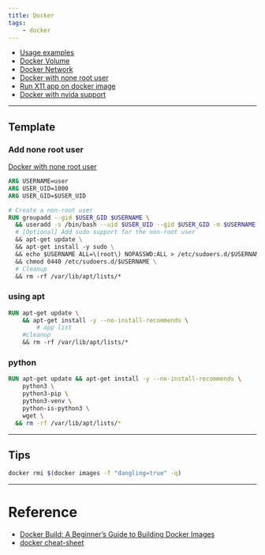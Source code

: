 ```yaml
---
title: Docker 
tags:
    - docker
---
```

- [Usage examples](docker_usage.md)
- [Docker Volume](docker_volume.md)
- [Docker Network](docker_networking.md)
- [Docker with none root user](docker_none_root_user.md)
- [Run X11 app on docker image](docker_gui_tester.md)
- [Docker with nvida support](docker_nvidia_install.md)

---

## Template
### Add none root user
[Docker with none root user](docker_none_root_user.md)

```dockerfile
ARG USERNAME=user
ARG USER_UID=1000
ARG USER_GID=$USER_UID

# Create a non-root user
RUN groupadd --gid $USER_GID $USERNAME \
  && useradd -s /bin/bash --uid $USER_UID --gid $USER_GID -m $USERNAME \
  # [Optional] Add sudo support for the non-root user
  && apt-get update \
  && apt-get install -y sudo \
  && echo $USERNAME ALL=\(root\) NOPASSWD:ALL > /etc/sudoers.d/$USERNAME\
  && chmod 0440 /etc/sudoers.d/$USERNAME \
  # Cleanup
  && rm -rf /var/lib/apt/lists/* 
```


### using apt

```dockerfile
RUN apt-get update \
    && apt-get install -y --no-install-recommends \
        # app list
    #cleanup
    && rm -rf /var/lib/apt/lists/*
```

### python

```dockerfile
RUN apt-get update && apt-get install -y --no-install-recommends \
    python3 \
    python3-pip \
    python3-venv \
    python-is-python3 \
    wget \
  && rm -rf /var/lib/apt/lists/*
```

---

## Tips

```bash title="remove none images"
docker rmi $(docker images -f "dangling=true" -q)
```


---

# Reference
- [Docker Build: A Beginner’s Guide to Building Docker Images](https://stackify.com/docker-build-a-beginners-guide-to-building-docker-images/)
- [docker cheat-sheet](https://github.com/ChristianLempa/cheat-sheets/blob/main/tools/docker.md)